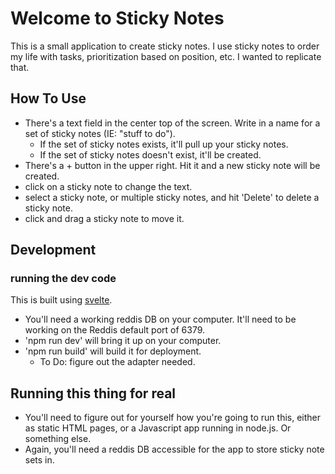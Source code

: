 # Welcome to Sticky Notes

This is a small application to create sticky notes. 
I use sticky notes to order my life with tasks, prioritization based on position, etc.
I wanted to replicate that. 

## How To Use

* There's a text field in the center top of the screen. Write in a name for a set of sticky notes (IE: "stuff to do"). 
    * If the set of sticky notes exists, it'll pull up your sticky notes. 
    * If the set of sticky notes doesn't exist, it'll be created. 
* There's a + button in the upper right. Hit it and a new sticky note will be created.
* click on a sticky note to change the text.
* select a sticky note, or multiple sticky notes, and hit 'Delete' to delete a sticky note.
* click and drag a sticky note to move it. 

## Development

### running the dev code

This is built using [svelte](https://svelte.dev/). 

* You'll need a working reddis DB on your computer. It'll need to be working on the Reddis default port of 6379. 
* 'npm run dev' will bring it up on your computer. 
* 'npm run build' will build it for deployment.
    * To Do: figure out the adapter needed. 

## Running this thing for real

* You'll need to figure out for yourself how you're going to run this, either as static HTML pages, or a Javascript app running in node.js. Or something else. 
* Again, you'll need a reddis DB accessible for the app to store sticky note sets in.
